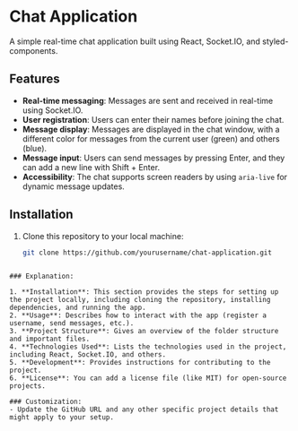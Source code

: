 # Chat Application

A simple real-time chat application built using React, Socket.IO, and styled-components.

## Features

- **Real-time messaging**: Messages are sent and received in real-time using Socket.IO.
- **User registration**: Users can enter their names before joining the chat.
- **Message display**: Messages are displayed in the chat window, with a different color for messages from the current user (green) and others (blue).
- **Message input**: Users can send messages by pressing Enter, and they can add a new line with Shift + Enter.
- **Accessibility**: The chat supports screen readers by using `aria-live` for dynamic message updates.

## Installation

1. Clone this repository to your local machine:

   ```bash
   git clone https://github.com/yourusername/chat-application.git
   ```

```

### Explanation:

1. **Installation**: This section provides the steps for setting up the project locally, including cloning the repository, installing dependencies, and running the app.
2. **Usage**: Describes how to interact with the app (register a username, send messages, etc.).
3. **Project Structure**: Gives an overview of the folder structure and important files.
4. **Technologies Used**: Lists the technologies used in the project, including React, Socket.IO, and others.
5. **Development**: Provides instructions for contributing to the project.
6. **License**: You can add a license file (like MIT) for open-source projects.

### Customization:
- Update the GitHub URL and any other specific project details that might apply to your setup.
```
